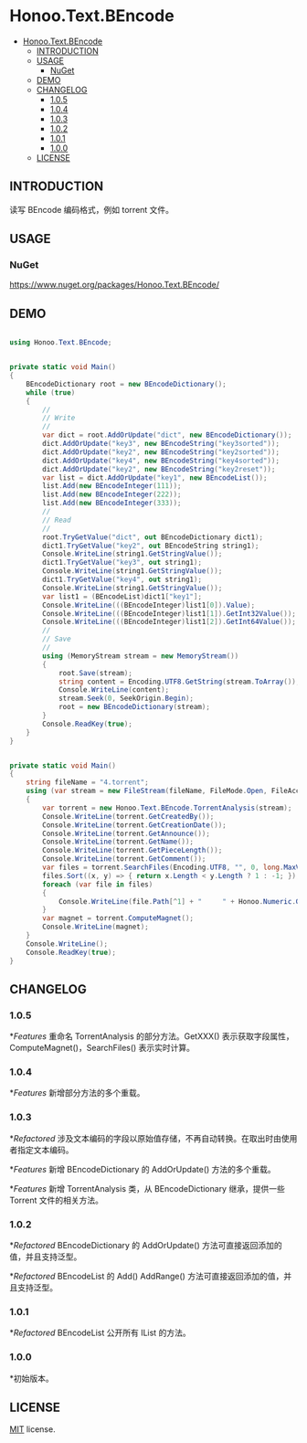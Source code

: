 # Honoo.Text.BEncode

<!-- @import "[TOC]" {cmd="toc" depthFrom=1 depthTo=6 orderedList=false} -->

<!-- code_chunk_output -->

- [Honoo.Text.BEncode](#honootextbencode)
  - [INTRODUCTION](#introduction)
  - [USAGE](#usage)
    - [NuGet](#nuget)
  - [DEMO](#demo)
  - [CHANGELOG](#changelog)
    - [1.0.5](#105)
    - [1.0.4](#104)
    - [1.0.3](#103)
    - [1.0.2](#102)
    - [1.0.1](#101)
    - [1.0.0](#100)
  - [LICENSE](#license)

<!-- /code_chunk_output -->

## INTRODUCTION

读写 BEncode 编码格式，例如 torrent 文件。

## USAGE

### NuGet

<https://www.nuget.org/packages/Honoo.Text.BEncode/>

## DEMO

```c#

using Honoo.Text.BEncode;

```

```c#

private static void Main()
{
    BEncodeDictionary root = new BEncodeDictionary();
    while (true)
    {
        //
        // Write
        //
        var dict = root.AddOrUpdate("dict", new BEncodeDictionary());
        dict.AddOrUpdate("key3", new BEncodeString("key3sorted"));
        dict.AddOrUpdate("key2", new BEncodeString("key2sorted"));
        dict.AddOrUpdate("key4", new BEncodeString("key4sorted"));
        dict.AddOrUpdate("key2", new BEncodeString("key2reset"));
        var list = dict.AddOrUpdate("key1", new BEncodeList());
        list.Add(new BEncodeInteger(111));
        list.Add(new BEncodeInteger(222));
        list.Add(new BEncodeInteger(333));
        //
        // Read
        //
        root.TryGetValue("dict", out BEncodeDictionary dict1);
        dict1.TryGetValue("key2", out BEncodeString string1);
        Console.WriteLine(string1.GetStringValue());
        dict1.TryGetValue("key3", out string1);
        Console.WriteLine(string1.GetStringValue());
        dict1.TryGetValue("key4", out string1);
        Console.WriteLine(string1.GetStringValue());
        var list1 = (BEncodeList)dict1["key1"];
        Console.WriteLine(((BEncodeInteger)list1[0]).Value);
        Console.WriteLine(((BEncodeInteger)list1[1]).GetInt32Value());
        Console.WriteLine(((BEncodeInteger)list1[2]).GetInt64Value());
        //
        // Save
        //
        using (MemoryStream stream = new MemoryStream())
        {
            root.Save(stream);
            string content = Encoding.UTF8.GetString(stream.ToArray());
            Console.WriteLine(content);
            stream.Seek(0, SeekOrigin.Begin);
            root = new BEncodeDictionary(stream);
        }
        Console.ReadKey(true);
    }
}

```

```c#

private static void Main()
{
    string fileName = "4.torrent";
    using (var stream = new FileStream(fileName, FileMode.Open, FileAccess.Read))
    {
        var torrent = new Honoo.Text.BEncode.TorrentAnalysis(stream);
        Console.WriteLine(torrent.GetCreatedBy());
        Console.WriteLine(torrent.GetCreationDate());
        Console.WriteLine(torrent.GetAnnounce());
        Console.WriteLine(torrent.GetName());
        Console.WriteLine(torrent.GetPieceLength());
        Console.WriteLine(torrent.GetComment());
        var files = torrent.SearchFiles(Encoding.UTF8, "", 0, long.MaxValue);
        files.Sort((x, y) => { return x.Length < y.Length ? 1 : -1; });
        foreach (var file in files)
        {
            Console.WriteLine(file.Path[^1] + "     " + Honoo.Numeric.GetSize(file.Length, Numeric.Size1024.Auto, 2, out string unit) + unit);
        }
        var magnet = torrent.ComputeMagnet();
        Console.WriteLine(magnet);
    }
    Console.WriteLine();
    Console.ReadKey(true);
}

```

## CHANGELOG

### 1.0.5

**Features* 重命名 TorrentAnalysis 的部分方法。GetXXX() 表示获取字段属性，ComputeMagnet()，SearchFiles() 表示实时计算。

### 1.0.4

**Features* 新增部分方法的多个重载。

### 1.0.3

**Refactored* 涉及文本编码的字段以原始值存储，不再自动转换。在取出时由使用者指定文本编码。

**Features* 新增 BEncodeDictionary 的 AddOrUpdate() 方法的多个重载。

**Features* 新增 TorrentAnalysis 类，从 BEncodeDictionary 继承，提供一些 Torrent 文件的相关方法。

### 1.0.2

**Refactored* BEncodeDictionary 的 AddOrUpdate() 方法可直接返回添加的值，并且支持泛型。

**Refactored* BEncodeList 的 Add() AddRange() 方法可直接返回添加的值，并且支持泛型。

### 1.0.1

**Refactored* BEncodeList 公开所有 IList 的方法。

### 1.0.0

*初始版本。

## LICENSE

[MIT](LICENSE) license.

